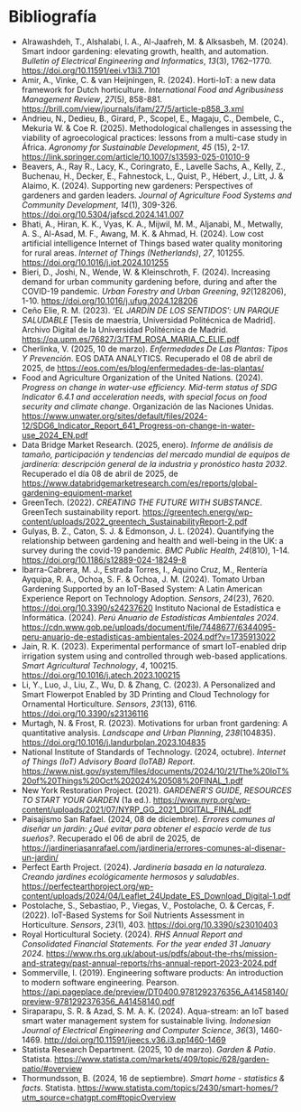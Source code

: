 
# Bibliografía

- Alrawashdeh, T., Alshalabi, I. A., Al-Jaafreh, M. & Alksasbeh, M. (2024). Smart indoor gardening: elevating growth, health, and automation. *Bulletin of Electrical Engineering and Informatics*, *13*(3), 1762–1770. https://doi.org/10.11591/eei.v13i3.7101 
- Amir, A., Vinke, C. & van Heijningen, R. (2024). Horti-IoT: a new data framework for Dutch horticulture. *International Food and Agribusiness Management Review*, *27*(5), 858-881.  https://brill.com/view/journals/ifam/27/5/article-p858_3.xml 
- Andrieu, N., Dedieu, B., Girard, P., Scopel, E., Magaju, C., Dembele, C., Mekuria W. & Coe R. (2025). Methodological challenges in assessing the viability of agroecological practices: lessons from a multi-case study in África. *Agronomy for Sustainable Development*, *45* (15), 2-17. https://link.springer.com/article/10.1007/s13593-025-01010-9 
- Beavers, A., Ray R., Lacy, K., Coringrato, E., Lavelle Sachs, A., Kelly, Z., Buchenau, H., Decker, E., Fahnestock, L., Quist, P., Hébert, J., Litt, J. & Alaimo, K. (2024). Supporting new gardeners: Perspectives of gardeners and garden leaders. *Journal of Agriculture Food Systems and Community Development*, *14*(1), 309-326. https://doi.org/10.5304/jafscd.2024.141.007
- Bhati, A., Hiran, K. K., Vyas, K. A., Mijwil, M. M., Aljanabi, M., Metwally, A. S., Al-Asad, M. F., Awang, M. K. & Ahmad, H. (2024). Low cost artificial intelligence Internet of Things based water quality monitoring for rural areas. *Internet of Things (Netherlands)*, *27*, 101255. https://doi.org/10.1016/j.iot.2024.101255 
- Bieri, D., Joshi, N., Wende, W. & Kleinschroth, F. (2024). Increasing demand for urban community gardening before, during and after the COVID-19 pandemic. *Urban Forestry and Urban Greening*, *92*(128206), 1-10. https://doi.org/10.1016/j.ufug.2024.128206 
- Ceño Elie, R. M. (2023). *‘EL JARDÍN DE LOS SENTIDOS’: UN PARQUE SALUDABLE* [Tesis de maestría, Universidad Politécnica de Madrid]. Archivo Digital de la Universidad Politécnica de Madrid. https://oa.upm.es/76827/3/TFM_ROSA_MARIA_C_ELIE.pdf 
- Cherlinka, V. (2025, 10 de marzo). *Enfermedades De Las Plantas: Tipos Y Prevención*. EOS DATA ANALYTICS. Recuperado el 08 de abril de 2025, de https://eos.com/es/blog/enfermedades-de-las-plantas/ 
- Food and Agriculture Organization of the United Nations. (2024). *Progress on change in water-use efficiency. Mid-term status of SDG Indicator 6.4.1 and acceleration needs, with special focus on food security and climate change*. Organización de las Naciones Unidas. https://www.unwater.org/sites/default/files/2024-12/SDG6_Indicator_Report_641_Progress-on-change-in-water-use_2024_EN.pdf
- Data Bridge Market Research. (2025, enero). *Informe de análisis de tamaño, participación y tendencias del mercado mundial de equipos de jardinería: descripción general de la industria y pronóstico hasta 2032*. Recuperado el día 08 de abril de 2025, de https://www.databridgemarketresearch.com/es/reports/global-gardening-equipment-market 
- GreenTech. (2022). *CREATING THE FUTURE WITH SUBSTANCE*. GreenTech sustainability report. https://greentech.energy/wp-content/uploads/2022_greentech_SustainabilityReport-2.pdf 
- Gulyas, B. Z., Caton, S. J. & Edmonson, J. L. (2024). Quantifying the relationship between gardening and health and well-being in the UK: a survey during the covid-19 pandemic. *BMC Public Health*, *24*(810), 1-14. https://doi.org/10.1186/s12889-024-18249-8 
- Ibarra-Cabrera, M. J., Estrada Torres, I., Aquino Cruz, M., Rentería Ayquipa, R. A., Ochoa, S. F. & Ochoa, J. M. (2024). Tomato Urban Gardening Supported by an IoT-Based System: A Latin American Experience Report on Technology Adoption. *Sensors*, *24*(23), 7620. https://doi.org/10.3390/s24237620 
Instituto Nacional de Estadística e Informática. (2024). *Perú Anuario de Estadísticas Ambientales 2024*. https://cdn.www.gob.pe/uploads/document/file/7448677/6344095-peru-anuario-de-estadisticas-ambientales-2024.pdf?v=1735913022 
- Jain, R. K. (2023). Experimental performance of smart IoT-enabled drip irrigation system using and controlled through web-based applications. *Smart Agricultural Technology*, *4*, 100215. https://doi.org/10.1016/j.atech.2023.100215 
- Li, Y., Luo, J., Liu, Z., Wu, D. & Zhang, C. (2023). A Personalized and Smart Flowerpot Enabled by 3D Printing and Cloud Technology for Ornamental Horticulture. *Sensors*, *23*(13), 6116. https://doi.org/10.3390/s23136116 
- Murtagh, N. & Frost, R. (2023). Motivations for urban front gardening: A quantitative analysis. *Landscape and Urban Planning*, *238*(104835). https://doi.org/10.1016/j.landurbplan.2023.104835 
- National Institute of Standards of Technology. (2024, octubre). *Internet of Things (IoT) Advisory Board (IoTAB) Report*. https://www.nist.gov/system/files/documents/2024/10/21/The%20IoT%20of%20Things%20Oct%202024%20508%20FINAL_1.pdf 
- New York Restoration Project. (2021). *GARDENER'S GUIDE, RESOURCES TO START YOUR GARDEN* (1a ed.). https://www.nyrp.org/wp-content/uploads/2021/07/NYRP_GG_2021_DIGITAL_FINAL.pdf 
- Paisajismo San Rafael. (2024, 08 de diciembre). *Errores comunes al diseñar un jardín: ¿Qué evitar para obtener el espacio verde de tus sueños?*. Recuperado el 06 de abril de 2025, de https://jardineriasanrafael.com/jardineria/errores-comunes-al-disenar-un-jardin/ 
- Perfect Earth Project. (2024). *Jardinería basada en la naturaleza. Creando jardines ecológicamente hermosos y saludables*. https://perfectearthproject.org/wp-content/uploads/2024/04/Leaflet_24Update_ES_Download_Digital-1.pdf 
- Postolache, S., Sebastiao, P., Viegas, V., Postolache, O. & Cercas, F. (2022). IoT-Based Systems for Soil Nutrients Assessment in Horticulture. *Sensors*, *23*(1), 403. https://doi.org/10.3390/s23010403 
- Royal Horticultural Society. (2024). *RHS Annual Report and Consolidated Financial Statements. For the year ended 31 January 2024*. https://www.rhs.org.uk/about-us/pdfs/about-the-rhs/mission-and-strategy/past-annual-reports/rhs-annual-report-2023-2024.pdf 
- Sommerville, I. (2019). Engineering software products: An introduction to modern software engineering. Pearson. https://api.pageplace.de/preview/DT0400.9781292376356_A41458140/preview-9781292376356_A41458140.pdf
- Siraparapu, S. R. & Azad, S. M. A. K. (2024). Aqua-stream: an IoT based smart water management system for sustainable living. *Indonesian Journal of Electrical Engineering and Computer Science*, *36*(3), 1460-1469. http://doi.org/10.11591/ijeecs.v36.i3.pp1460-1469 
- Statista Research Department. (2025, 10 de marzo). *Garden & Patio*. Statista. https://www.statista.com/markets/409/topic/628/garden-patio/#overview 
- Thormundsson, B. (2024, 16 de septiembre). *Smart home - statistics & facts*. Statista. https://www.statista.com/topics/2430/smart-homes/?utm_source=chatgpt.com#topicOverview
